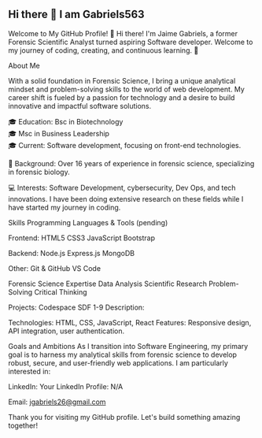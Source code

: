 ## Hi there 👋 I am Gabriels563


Welcome to My GitHub Profile!
👋 Hi there! I'm Jaime Gabriels, a former Forensic Scientific Analyst turned aspiring Software developer. Welcome to my journey of coding, creating, and continuous learning. 🚀

About Me

With a solid foundation in Forensic Science, I bring a unique analytical mindset and problem-solving skills to the world of web development. My career shift is fueled by a passion for technology and a desire to build innovative and impactful software solutions.

🎓 Education: Bsc in Biotechnology<br>
          🎓  Msc in Business Leadership<br>
    🎓 Current: Software development, focusing on front-end technologies.


🧪 Background: Over 16 years of experience in forensic science, specializing in forensic biology.

💻 Interests: Software Development, cybersecurity, Dev Ops, and tech innovations. I have been doing extensive research on these fields while I have started my journey in coding. 

Skills
Programming Languages & Tools (pending) 

Frontend:
HTML5
CSS3
JavaScript
Bootstrap

Backend:
Node.js
Express.js
MongoDB

Other:
Git & GitHub 
VS Code

Forensic Science Expertise
Data Analysis
Scientific Research
Problem-Solving
Critical Thinking

Projects:
Codespace SDF 1-9
Description: 


Technologies: HTML, CSS, JavaScript, React
Features: Responsive design, API integration, user authentication.


Goals and Ambitions
As I transition into Software Engineering, my primary goal is to harness my analytical skills from forensic science to develop robust, secure, and user-friendly web applications. I am particularly interested in:



LinkedIn: Your LinkedIn Profile: N/A

Email: jgabriels26@gmail.com

Thank you for visiting my GitHub profile. Let's build something amazing together!



